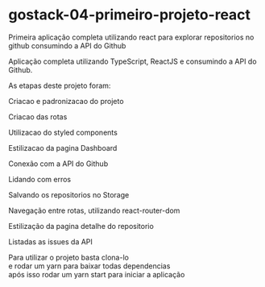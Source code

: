 # gostack-04-primeiro-projeto-react
Primeira aplicação completa utilizando react para explorar repositorios no github consumindo a API do Github

Aplicação completa utilizando TypeScript, ReactJS e consumindo a API do Github.


As etapas deste projeto foram:

Criacao e padronizacao do projeto

Criacao das rotas

Utilizacao do styled components

Estilizacao da pagina Dashboard

Conexão com a API do Github

Lidando com erros

Salvando os repositorios no Storage

Navegação entre rotas, utilizando react-router-dom

Estilização da pagina detalhe do repositorio

Listadas as issues da API

Para utilizar o projeto basta clona-lo <br>
e rodar um yarn para baixar todas dependencias <br>
após isso rodar um yarn start para iniciar a aplicação 
